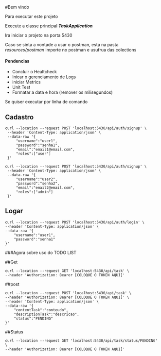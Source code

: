 #Bem vindo

Para executar este projeto 

Execute a classe principal _**TaskApplication**_ 

Ira iniciar o projeto na porta 5430

Caso se sinta a vontade a usar o postman, esta na pasta _resources/postman_ 
importe no postman e usufrua das colections


#### Pendencias
* Concluir o Healtcheck
* Inicar o gerenciamento de Logs
* iniciar Metrics
* Unit Test
* Formatar a data e hora (remover os milisegundos)

Se quiser executar por linha de comando

## Cadastro

```
curl --location --request POST 'localhost:5430/api/auth/signup' \
 --header 'Content-Type: application/json' \
 --data-raw '{
     "username":"user1",
     "password":"senha1",
     "email":"email1@email.com",
     "roles":["user"]
 }'
```

```
curl --location --request POST 'localhost:5430/api/auth/signup' \
 --header 'Content-Type: application/json' \
 --data-raw '{
     "username":"user2",
     "password":"senha2",
     "email":"email2@email.com",
     "roles":["admin"]
 }'
```

## **Logar**

```
curl --location --request POST 'localhost:5430/api/auth/login' \
--header 'Content-Type: application/json' \
--data-raw '{
    "username":"user1",
    "password":"senha1"
}'
```

###Agora sobre uso do TODO LIST

##Get 
```
curl --location --request GET 'localhost:5430/api/task' \
--header 'Authorization: Bearer [COLOQUE O TOKEN AQUI]'
```
##post
```
curl --location --request POST 'localhost:5430/api/task' \
--header 'Authorization: Bearer [COLOQUE O TOKEN AQUI]' \
--header 'Content-Type: application/json' \
--data-raw '{
    "contentTask":"conteudo",
    "descriptionTask":"descricao",
    "status":"PENDING"
}'
```

##Status
```
curl --location --request GET 'localhost:5430/api/task/status/PENDING' \
--header 'Authorization: Bearer [COLOQUE O TOKEN AQUI]'
```

